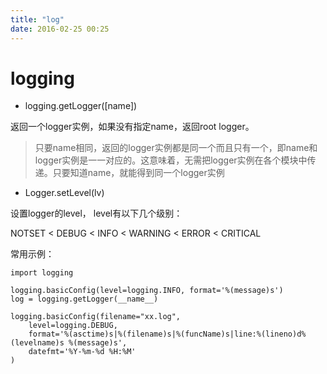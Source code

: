 ```yaml
---
title: "log"
date: 2016-02-25 00:25
---
```


# logging

* logging.getLogger([name])

返回一个logger实例，如果没有指定name，返回root logger。

> 只要name相同，返回的logger实例都是同一个而且只有一个，即name和logger实例是一一对应的。这意味着，无需把logger实例在各个模块中传递。只要知道name，就能得到同一个logger实例

* Logger.setLevel(lv)

设置logger的level， level有以下几个级别：

NOTSET < DEBUG < INFO < WARNING < ERROR < CRITICAL

常用示例：

```
import logging

logging.basicConfig(level=logging.INFO, format='%(message)s')
log = logging.getLogger(__name__)

logging.basicConfig(filename="xx.log",
    level=logging.DEBUG,
    format='%(asctime)s|%(filename)s|%(funcName)s|line:%(lineno)d%(levelname)s %(message)s',
    datefmt='%Y-%m-%d %H:%M'
)
```